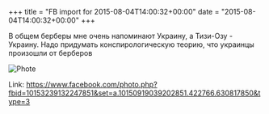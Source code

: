 +++
title = "FB import for 2015-08-04T14:00:32+00:00"
date = "2015-08-04T14:00:32+00:00"
+++

В общем берберы мне очень напоминают Украину, а Тизи-Озу - Украину. Надо придумать конспирологическую теорию, что украинцы произошли от берберов

![Phote](https://scontent.xx.fbcdn.net/v/t1.0-0/s130x130/11217664_10153239132247851_7495965065387586488_n.jpg?oh=0246ad2ef318c6e51d14828430e79dfc&oe=595097E7)


Link: https://www.facebook.com/photo.php?fbid=10153239132247851&set=a.10150919039202851.422766.630817850&type=3
